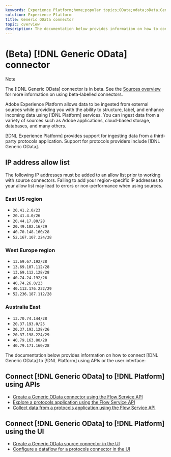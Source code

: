 ```yaml
---
keywords: Experience Platform;home;popular topics;OData;odata;oData;Generic OData;generic odata
solution: Experience Platform
title: Generic OData connector
topic: overview
description: The documentation below provides information on how to connect Generic OData to Platform using APIs or the user interface.
---
```


# (Beta) [!DNL Generic OData] connector

>[!NOTE]
>
>The [!DNL Generic OData] connector is in beta. See the [Sources overview](../../home.md#terms-and-conditions) for more information on using beta-labelled connectors.

Adobe Experience Platform allows data to be ingested from external sources while providing you with the ability to structure, label, and enhance incoming data using [!DNL Platform] services. You can ingest data from a variety of sources such as Adobe applications, cloud-based storage, databases, and many others.

[!DNL Experience Platform] provides support for ingesting data from a third-party protocols application. Support for protocols providers include [!DNL Generic OData].

## IP address allow list

The following IP addresses must be added to an allow list prior to working with source connectors. Failing to add your region-specific IP addresses to your allow list may lead to errors or non-performance when using sources.

### East US region

- `20.41.2.0/23`
- `20.41.4.0/26`
- `20.44.17.80/28`
- `20.49.102.16/29`
- `40.70.148.160/28`
- `52.167.107.224/28`

### West Europe region

- `13.69.67.192/28`
- `13.69.107.112/28`
- `13.69.112.128/28`
- `40.74.24.192/26`
- `40.74.26.0/23`
- `40.113.176.232/29`
- `52.236.187.112/28`

### Australia East

- `13.70.74.144/28`
- `20.37.193.0/25`
- `20.37.193.128/26`
- `20.37.198.224/29`
- `40.79.163.80/28`
- `40.79.171.160/28`

The documentation below provides information on how to connect [!DNL Generic OData] to [!DNL Platform] using APIs or the user interface:

## Connect [!DNL Generic OData] to [!DNL Platform] using APIs

- [Create a Generic OData connector using the Flow Service API](../../tutorials/api/create/protocols/odata.md)
- [Explore a protocols application using the Flow Service API](../../tutorials/api/explore/protocols.md)
- [Collect data from a protocols application using the Flow Service API](../../tutorials/api/collect/protocols.md)

## Connect [!DNL Generic OData] to [!DNL Platform] using the UI

- [Create a Generic OData source connector in the UI](../../tutorials/ui/create/protocols/odata.md)
- [Configure a dataflow for a protocols connector in the UI](../../tutorials/ui/dataflow/protocols.md)